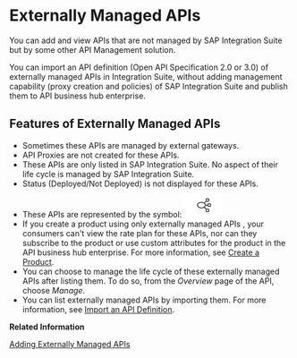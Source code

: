<!-- loio848015dfbb704293aec771ff84a21072 -->

# Externally Managed APIs

You can add and view APIs that are not managed by SAP Integration Suite but by some other API Management solution.

You can import an API definition \(Open API Specification 2.0 or 3.0\) of externally managed APIs in Integration Suite, without adding management capability \(proxy creation and policies\) of SAP Integration Suite and publish them to API business hub enterprise.



<a name="loio848015dfbb704293aec771ff84a21072__section_ql1_fyb_mnb"/>

## Features of Externally Managed APIs

-   Sometimes these APIs are managed by external gateways.
-   API Proxies are not created for these APIs.
-   These APIs are only listed in SAP Integration Suite. No aspect of their life cycle is managed by SAP Integration Suite.
-   Status \(Deployed/Not Deployed\) is not displayed for these APIs.
-   These APIs are represented by the symbol: ![](images/External_API_94e5ac7.png)
-   If you create a product using only externally managed APIs , your consumers can't view the rate plan for these APIs, nor can they subscribe to the product or use custom attributes for the product in the API business hub enterprise. For more information, see [Create a Product](create-a-product-d769622.md).
-   You can choose to manage the life cycle of these externally managed APIs after listing them. To do so, from the *Overview* page of the API, choose *Manage*.
-   You can list externally managed APIs by importing them. For more information, see [Import an API Definition](import-an-api-definition-9342a93.md).

**Related Information**  


[Adding Externally Managed APIs](adding-externally-managed-apis-523ff94.md "To add an externally managed API, you must import the API definition of an externally managed API in Integration Suite.")

